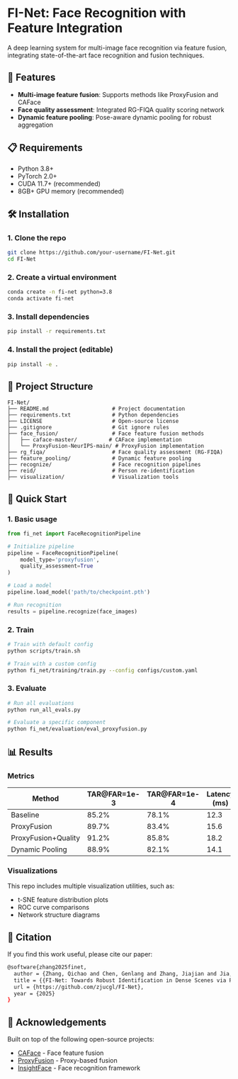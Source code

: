 # FI-Net: Face Recognition with Feature Integration

A deep learning system for multi-image face recognition via feature fusion, integrating state-of-the-art face recognition and fusion techniques.

## 🚀 Features

- **Multi-image feature fusion**: Supports methods like ProxyFusion and CAFace
- **Face quality assessment**: Integrated RG-FIQA quality scoring network
- **Dynamic feature pooling**: Pose-aware dynamic pooling for robust aggregation

## 📋 Requirements

- Python 3.8+
- PyTorch 2.0+
- CUDA 11.7+ (recommended)
- 8GB+ GPU memory (recommended)

## 🛠️ Installation

### 1. Clone the repo
```bash
git clone https://github.com/your-username/FI-Net.git
cd FI-Net
```

### 2. Create a virtual environment
```bash
conda create -n fi-net python=3.8
conda activate fi-net
```

### 3. Install dependencies
```bash
pip install -r requirements.txt
```

### 4. Install the project (editable)
```bash
pip install -e .
```

## 📁 Project Structure

```
FI-Net/
├── README.md                    # Project documentation
├── requirements.txt             # Python dependencies
├── LICENSE                      # Open-source license
├── .gitignore                   # Git ignore rules
├── face_fusion/                 # Face feature fusion methods
│   ├── caface-master/          # CAFace implementation
│   └── ProxyFusion-NeurIPS-main/ # ProxyFusion implementation
├── rg_fiqa/                     # Face quality assessment (RG-FIQA)
├── feature_pooling/             # Dynamic feature pooling
├── recognize/                   # Face recognition pipelines
├── reid/                        # Person re-identification
├── visualization/               # Visualization tools
```

## 🚀 Quick Start

### 1. Basic usage

```python
from fi_net import FaceRecognitionPipeline

# Initialize pipeline
pipeline = FaceRecognitionPipeline(
    model_type='proxyfusion',
    quality_assessment=True
)

# Load a model
pipeline.load_model('path/to/checkpoint.pth')

# Run recognition
results = pipeline.recognize(face_images)
```

### 2. Train

```bash
# Train with default config
python scripts/train.sh

# Train with a custom config
python fi_net/training/train.py --config configs/custom.yaml
```

### 3. Evaluate

```bash
# Run all evaluations
python run_all_evals.py

# Evaluate a specific component
python fi_net/evaluation/eval_proxyfusion.py
```

## 📊 Results

### Metrics

| Method | TAR@FAR=1e-3 | TAR@FAR=1e-4 | Latency (ms) |
|------|-------------|-------------|-------------|
| Baseline | 85.2% | 78.1% | 12.3 |
| ProxyFusion | 89.7% | 83.4% | 15.6 |
| ProxyFusion+Quality | 91.2% | 85.8% | 18.2 |
| Dynamic Pooling | 88.9% | 82.1% | 14.1 |

### Visualizations

This repo includes multiple visualization utilities, such as:
- t-SNE feature distribution plots
- ROC curve comparisons
- Network structure diagrams


## 📖 Citation
If you find this work useful, please cite our paper:
```bash
@software{zhang2025finet,
  author = {Zhang, Qichao and Chen, Genlang and Zhang, Jiajian and Jia, Chengcheng},
  title = {{FI-Net: Towards Robust Identification in Dense Scenes via Re-ID-Augmented Face Feature Fusion}},
  url = {https://github.com/zjucgl/FI-Net},
  year = {2025}
}
```

## 🙏 Acknowledgements

Built on top of the following open-source projects:
- [CAFace](https://github.com/mk-minchul/CAFace) - Face feature fusion
- [ProxyFusion](https://github.com/your-proxyfusion-repo) - Proxy-based fusion
- [InsightFace](https://github.com/deepinsight/insightface) - Face recognition framework

